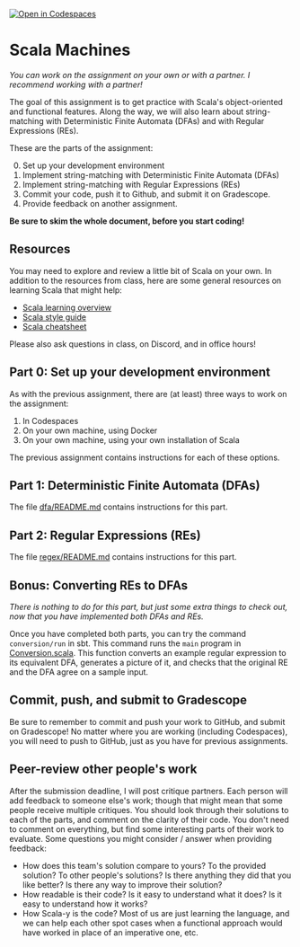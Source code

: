 [![Open in Codespaces](https://classroom.github.com/assets/launch-codespace-f4981d0f882b2a3f0472912d15f9806d57e124e0fc890972558857b51b24a6f9.svg)](https://classroom.github.com/open-in-codespaces?assignment_repo_id=10190365)
# Scala Machines

_You can work on the assignment on your own or with a partner. I recommend working with a
partner!_

The goal of this assignment is to get practice with Scala's object-oriented and functional
features. Along the way, we will also learn about string-matching with Deterministic
Finite Automata (DFAs) and with Regular Expressions (REs).

These are the parts of the assignment:

0. Set up your development environment
1. Implement string-matching with Deterministic Finite Automata (DFAs)
2. Implement string-matching with Regular Expressions (REs)
3. Commit your code, push it to Github, and submit it on Gradescope.
4. Provide feedback on another assignment.

**Be sure to skim the whole document, before you start coding!**

## Resources

You may need to explore and review a little bit of Scala on your own. In addition to the
resources from class, here are some general resources on learning Scala that might
help:

- [Scala learning overview](http://www.scala-lang.org/documentation/)
- [Scala style guide](http://docs.scala-lang.org/style/)
- [Scala cheatsheet](http://docs.scala-lang.org/cheatsheets/)

Please also ask questions in class, on Discord, and in office hours!

## Part 0: Set up your development environment

As with the previous assignment, there are (at least) three ways to work on the assignment:

1. In Codespaces
2. On your own machine, using Docker
3. On your own machine, using your own installation of Scala

The previous assignment contains instructions for each of these options.

## Part 1: Deterministic Finite Automata (DFAs)

The file [dfa/README.md](dfa/README.md) contains instructions for this part.

## Part 2: Regular Expressions (REs)

The file [regex/README.md](regex/README.md) contains instructions for this part.

## Bonus: Converting REs to DFAs

_There is nothing to do for this part, but just some extra things to check out, now that
you have implemented both DFAs and REs._

Once you have completed both parts, you can try the command `conversion/run` in sbt. This
command runs the `main` program in
[Conversion.scala](conversion/src/main/scala/Conversion.scala). This function converts
an example regular expression to its equivalent DFA, generates a picture of it, and checks
that the original RE and the DFA agree on a sample input.

## Commit, push, and submit to Gradescope

Be sure to remember to commit and push your work to GitHub, and submit on Gradescope! No
matter where you are working (including Codespaces), you will need to push to GitHub, just
as you have for previous assignments.

## Peer-review other people's work

After the submission deadline, I will post critique partners. Each person will add
feedback to someone else's work; though that might mean that some people receive multiple
critiques. You should look through their solutions to each of the parts, and comment on
the clarity of their code. You don't need to comment on everything, but find some
interesting parts of their work to evaluate. Some questions you might consider / answer
when providing feedback:

- How does this team's solution compare to yours? To the provided solution?
  To other people's solutions? Is there anything they did that you like better?
  Is there any way to improve their solution?
- How readable is their code? Is it easy to understand what it does? Is it easy to
  understand how it works?
- How Scala-y is the code? Most of us are just learning the language, and we
  can help each other spot cases when a functional approach would have worked in
  place of an imperative one, etc.
